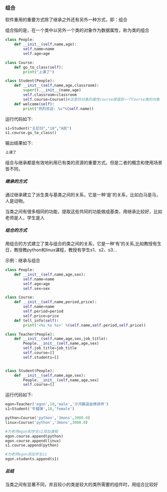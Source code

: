 ### 组合

软件重用的重要方式除了继承之外还有另外一种方式，即：组合

组合指的是，在一个类中以另外一个类的对象作为数据属性，称为类的组合

```python
class People:
    def __init__(self,name,age):
        self.name=name
        self.age=age

class Course:
    def go_to_class(self):
        print("上课了")

class Student(People):
    def __init__(self,name,age,classroom):
        super().__init__(name,age)
        self.classroom=classroom
        self.course=Course()#这里将对象的属性course赋值到一个Course类的对象
    def welcome(self):
        print("热烈欢迎: %s"%(self.name))
```

运行代码如下:

```python
s1=Student("王尼玛","18","A班")
s1.course.go_to_class()
```

输出结果如下:

```python
上课了
```

组合与继承都是有效地利用已有类的资源的重要方式。但是二者的概念和使用场景皆不同，

##### 继承的方式

通过继承建立了派生类与基类之间的关系，它是一种'是'的关系，比如白马是马，人是动物。

当类之间有很多相同的功能，提取这些共同的功能做成基类，用继承比较好，比如老师是人，学生是人


##### 组合的方式

用组合的方式建立了类与组合的类之间的关系，它是一种‘有’的关系,比如教授有生日，教授教python和linux课程，教授有学生s1、s2、s3...

示例：继承与组合

```python
class People:
    def __init__(self,name,age,sex):
        self.name=name
        self.age=age
        self.sex=sex

class Course:
    def __init__(self,name,period,price):
        self.name=name
        self.period=period
        self.price=price
    def tell_info(self):
        print('<%s %s %s>' %(self.name,self.period,self.price))

class Teacher(People):
    def __init__(self,name,age,sex,job_title):
        People.__init__(self,name,age,sex)
        self.job_title=job_title
        self.course=[]
        self.students=[]


class Student(People):
    def __init__(self,name,age,sex):
        People.__init__(self,name,age,sex)
        self.course=[]
```

运行代码如下:

```python
egon=Teacher('egon',18,'male','沙河霸道金牌讲师')
s1=Student('牛榴弹',18,'female')

python=Course('python','3mons',3000.0)
linux=Course('python','3mons',3000.0)

#为老师egon和学生s1添加课程
egon.course.append(python)
egon.course.append(linux)
s1.course.append(python)

#为老师egon添加学生s1
egon.students.append(s1)
```


##### 总结

当类之间有显著不同，并且较小的类是较大的类所需要的组件时，用组合比较好
